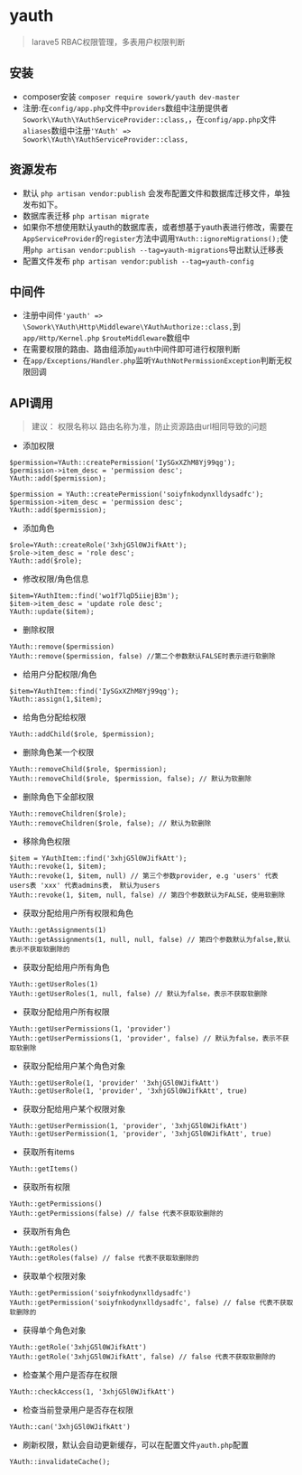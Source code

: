 # yauth 
> larave5 RBAC权限管理，多表用户权限判断

## 安装
- composer安装 `composer require sowork/yauth dev-master`
- 注册:在`config/app.php`文件中`providers`数组中注册提供者 `Sowork\YAuth\YAuthServiceProvider::class,`，在`config/app.php`文件`aliases`数组中注册`'YAuth' => Sowork\YAuth\YAuthServiceProvider::class,`
    
## 资源发布
- 默认 `php artisan vendor:publish` 会发布配置文件和数据库迁移文件，单独发布如下。
- 数据库表迁移 `php artisan migrate`
- 如果你不想使用默认yauth的数据库表，或者想基于yauth表进行修改，需要在`AppServiceProvider`的`register`方法中调用`YAuth::ignoreMigrations();`使用`php artisan vendor:publish --tag=yauth-migrations`导出默认迁移表
- 配置文件发布 `php artisan vendor:publish --tag=yauth-config`

## 中间件
- 注册中间件`'yauth' => \Sowork\YAuth\Http\Middleware\YAuthAuthorize::class,`到`app/Http/Kernel.php` `$routeMiddleware`数组中
- 在需要权限的路由、路由组添加`yauth`中间件即可进行权限判断
- 在`app/Exceptions/Handler.php`监听`YAuthNotPermissionException`判断无权限回调

## API调用
> 建议： 权限名称以 路由名称为准，防止资源路由url相同导致的问题

- 添加权限
```
$permission=YAuth::createPermission('IySGxXZhM8Yj99qg');
$permission->item_desc = 'permission desc';
YAuth::add($permission);

$permission = YAuth::createPermission('soiyfnkodynxlldysadfc');
$permission->item_desc = 'permission desc';
YAuth::add($permission);
```
- 添加角色
```
$role=YAuth::createRole('3xhjG5l0WJifkAtt');
$role->item_desc = 'role desc';
YAuth::add($role);
```
- 修改权限/角色信息
```
$item=YAuthItem::find('wo1f7lqD5iiejB3m');
$item->item_desc = 'update role desc';
YAuth::update($item);
```
- 删除权限
```
YAuth::remove($permission)
YAuth::remove($permission, false) //第二个参数默认FALSE时表示进行软删除
```
- 给用户分配权限/角色
```
$item=YAuthItem::find('IySGxXZhM8Yj99qg');
YAuth::assign(1,$item);
```
- 给角色分配给权限
```
YAuth::addChild($role, $permission);
```
- 删除角色某一个权限
```
YAuth::removeChild($role, $permission);
YAuth::removeChild($role, $permission, false); // 默认为软删除
```
- 删除角色下全部权限
```
YAuth::removeChildren($role);
YAuth::removeChildren($role, false); // 默认为软删除
```
- 移除角色权限
```
$item = YAuthItem::find('3xhjG5l0WJifkAtt');
YAuth::revoke(1, $item);
YAuth::revoke(1, $item, null) // 第三个参数provider, e.g 'users' 代表users表 'xxx' 代表admins表， 默认为users
YAuth::revoke(1, $item, null, false) // 第四个参数默认为FALSE，使用软删除
```
- 获取分配给用户所有权限和角色
```
YAuth::getAssignments(1)
YAuth::getAssignments(1, null, null, false) // 第四个参数默认为false,默认表示不获取软删除的
```
- 获取分配给用户所有角色
```
YAuth::getUserRoles(1)
YAuth::getUserRoles(1, null, false) // 默认为false，表示不获取软删除
```
- 获取分配给用户所有权限
```
YAuth::getUserPermissions(1, 'provider')
YAuth::getUserPermissions(1, 'provider', false) // 默认为false，表示不获取软删除
```
- 获取分配给用户某个角色对象
```
YAuth::getUserRole(1, 'provider' '3xhjG5l0WJifkAtt')
YAuth::getUserRole(1, 'provider', '3xhjG5l0WJifkAtt', true)
```
- 获取分配给用户某个权限对象
```
YAuth::getUserPermission(1, 'provider', '3xhjG5l0WJifkAtt')
YAuth::getUserPermission(1, 'provider', '3xhjG5l0WJifkAtt', true)
```
- 获取所有items
```
YAuth::getItems()
```
- 获取所有权限
```
YAuth::getPermissions()
YAuth::getPermissions(false) // false 代表不获取软删除的
```
- 获取所有角色
```
YAuth::getRoles()
YAuth::getRoles(false) // false 代表不获取软删除的
```
- 获取单个权限对象
```
YAuth::getPermission('soiyfnkodynxlldysadfc')
YAuth::getPermission('soiyfnkodynxlldysadfc', false) // false 代表不获取软删除的
```
- 获得单个角色对象
```
YAuth::getRole('3xhjG5l0WJifkAtt')
YAuth::getRole('3xhjG5l0WJifkAtt', false) // false 代表不获取软删除的
```
- 检查某个用户是否存在权限
```
YAuth::checkAccess(1, '3xhjG5l0WJifkAtt') 
```
- 检查当前登录用户是否存在权限
```
YAuth::can('3xhjG5l0WJifkAtt')
```
- 刷新权限，默认会自动更新缓存，可以在配置文件`yauth.php`配置
```
YAuth::invalidateCache();
```